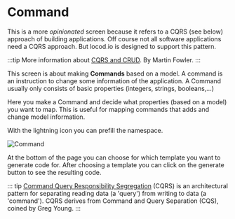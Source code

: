 # Command

This is a more _opinionated_ screen because it refers to a CQRS (see below) approach of
building applications. Off course not all software applications need a CQRS
approach. But locod.io is designed to support this pattern.

:::tip
More information about [CQRS and CRUD](https://www.martinfowler.com/bliki/CQRS.html).
By Martin Fowler.
:::

This screen is about making __Commands__ based on a model. A command is an
instruction to change some information of the application. A Command usually only
consists of basic properties (integers, strings, booleans,...)

Here you make a Command and decide what properties (based on a model) you want to map.
This is useful for mapping commands that adds and change model information. 

With the lightning icon you can prefill the namespace.

![Command](/command.png)

At the bottom of the page you can choose for which template you want to
generate code for. After choosing a template you can click on the generate button
to see the resulting code.

::: tip
[Command Query Responsibility Segregation](https://en.wikipedia.org/wiki/Command%E2%80%93query_separation)
(CQRS) is an architectural pattern for separating
reading data (a 'query') from writing to data (a 'command'). CQRS derives from
Command and Query Separation (CQS), coined by Greg Young.
:::